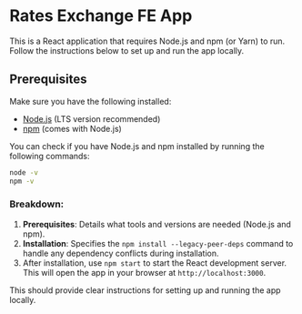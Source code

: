 # Rates Exchange FE App

This is a React application that requires Node.js and npm (or Yarn) to run. Follow the instructions below to set up and run the app locally.

## Prerequisites

Make sure you have the following installed:

- [Node.js](https://nodejs.org/) (LTS version recommended)
- [npm](https://www.npmjs.com/) (comes with Node.js)

You can check if you have Node.js and npm installed by running the following commands:

```bash
node -v
npm -v
```

### Breakdown:
1. **Prerequisites**: Details what tools and versions are needed (Node.js and npm).
2. **Installation**: Specifies the `npm install --legacy-peer-deps` command to handle any dependency conflicts during installation.
3. After installation, use `npm start` to start the React development server. This will open the app in your browser at `http://localhost:3000`.

This should provide clear instructions for setting up and running the app locally.